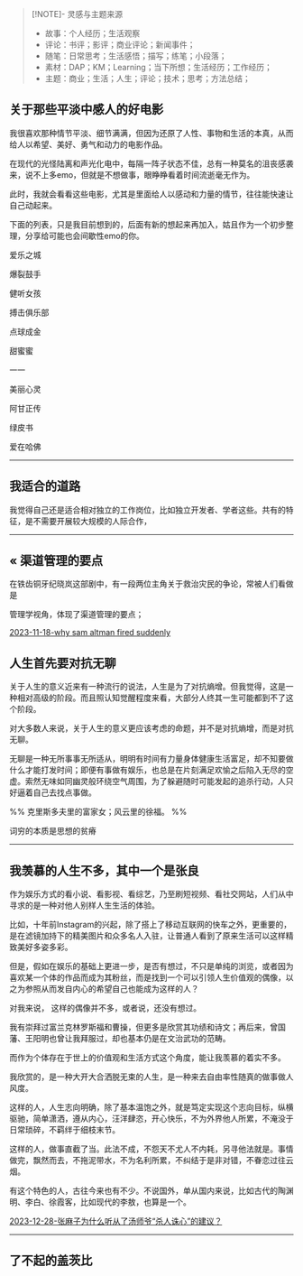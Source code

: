 

> [!NOTE]- 灵感与主题来源
> - 故事：个人经历；生活观察
> - 评论：书评；影评；商业评论；新闻事件；
> - 随笔：日常思考；生活感悟；描写；练笔；小段落；
> - 素材：DAP；KM；Learning；当下所想；生活经历；工作经历；
> - 主题：商业；生活；人生；评论；技术；思考；方法总结；


## 关于那些平淡中感人的好电影

我很喜欢那种情节平淡、细节满满，但因为还原了人性、事物和生活的本真，从而给人以希望、美好、勇气和动力的电影作品。

在现代的光怪陆离和声光化电中，每隔一阵子状态不佳，总有一种莫名的沮丧感袭来，说不上多emo，但就是不想做事，眼睁睁看着时间流逝毫无作为。

此时，我就会看看这些电影，尤其是里面给人以感动和力量的情节，往往能快速让自己动起来。

下面的列表，只是我目前想到的，后面有新的想起来再加入，姑且作为一个初步整理，分享给可能也会间歇性emo的你。

爱乐之城

爆裂鼓手

健听女孩

搏击俱乐部

点球成金

甜蜜蜜

一一

美丽心灵

阿甘正传

绿皮书

爱在哈佛

---
## 我适合的道路
我觉得自己还是适合相对独立的工作岗位，比如独立开发者、学者这些。共有的特征，是不需要开展较大规模的人际合作，


---
«
渠道管理的要点
---
在铁齿铜牙纪晓岚这部剧中，有一段两位主角关于救治灾民的争论，常被人们看做是

管理学视角，体现了渠道管理的要点；

[2023-11-18-why sam altman fired suddenly](2023Q4/2023-11-18-why%20sam%20altman%20fired%20suddenly.md)

人生首先要对抗无聊
---
关于人生的意义近来有一种流行的说法，人生是为了对抗熵增。但我觉得，这是一种相对高级的阶段。而且照认知觉醒程度来看，大部分人终其一生可能都到不了这个阶段。

对大多数人来说，关于人生的意义更应该考虑的命题，并不是对抗熵增，而是对抗无聊。

无聊是一种无所事事无所适从，明明有时间有力量身体健康生活富足，却不知要做什么才能打发时间；即便有事做有娱乐，也总是在片刻满足欢愉之后陷入无尽的空虚。索然无味如同幽灵般环绕空气周围，为了躲避随时可能发起的追杀行动，人只好逼着自己去找点事做。

%% 克里斯多夫里的富家女；风云里的徐福。 %%


词穷的本质是思想的贫瘠


---


我羡慕的人生不多，其中一个是张良
--

作为娱乐方式的看小说、看影视、看综艺，乃至刷短视频、看社交网站，人们从中寻求的是一种对他人别样人生生活的体验。

比如，十年前Instagram的兴起，除了搭上了移动互联网的快车之外，更重要的，是在滤镜加持下的精美图片和众多名人入驻，让普通人看到了原来生活可以这样精致美好多姿多彩。

但是，假如在娱乐的基础上更进一步，是否有想过，不只是单纯的浏览，或者因为喜欢某一个体的作品而成为其粉丝，而是找到一个可以引领人生价值观的偶像，以之为参照从而发自内心的希望自己也能成为这样的人？

对我来说， 这样的偶像并不多，或者说，还没有想过。

我有崇拜过富兰克林罗斯福和曹操，但更多是欣赏其功绩和诗文；再后来，曾国藩、王阳明也曾让我拜服过，却也基本仍是在文治武功的范畴。

而作为个体存在于世上的价值观和生活方式这个角度，能让我羡慕的着实不多。

我欣赏的，是一种大开大合洒脱无束的人生，是一种来去自由率性随真的做事做人风度。

这样的人，人生志向明确，除了基本温饱之外，就是笃定实现这个志向目标，纵横驱驰，简单潇洒，遵从内心，汪洋肆恣，开心快乐，不为外界他人所累，不淹没于日常琐碎，不羁绊于细枝末节。

这样的人，做事直截了当。此法不成，不怨天不尤人不内耗，另寻他法就是。事情做完，飘然而去，不拖泥带水，不为名利所累，不纠结于是非对错，不眷恋过往云烟。

有这个特色的人，古往今来也有不少。不说国外，单从国内来说，比如古代的陶渊明、李白、徐霞客，比如现代的李敖，也算是一个。



[2023-12-28-张麻子为什么听从了汤师爷“杀人诛心”的建议？](2023Q4/2023-12-28-张麻子为什么听从了汤师爷“杀人诛心”的建议？.md)



---
## 了不起的盖茨比
